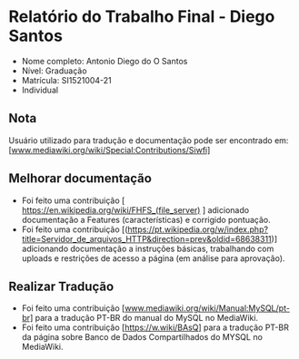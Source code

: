 # Relatório do Trabalho Final - Diego Santos

* Nome completo: Antonio Diego do O Santos
* Nível: Graduação
* Matrícula: SI1521004-21          
* Individual   

## Nota

Usuário utilizado para tradução e documentação pode ser encontrado em: [www.mediawiki.org/wiki/Special:Contributions/Siwfi]

## Melhorar documentação

* Foi feito uma contribuição [ https://en.wikipedia.org/wiki/FHFS_(file_server) ] adicionado documentação a Features (características) e corrigido pontuação.
* Foi feito  uma contribuição [(https://pt.wikipedia.org/w/index.php?title=Servidor_de_arquivos_HTTP&direction=prev&oldid=68638311)] adicionando documentação a instruções básicas, trabalhando com uploads e restrições de acesso a página (em análise para aprovação).

## Realizar Tradução

* Foi feito uma contribuição [www.mediawiki.org/wiki/Manual:MySQL/pt-br] para a tradução PT-BR do manual do MySQL no MediaWiki.
* Foi feito  uma contribuição [https://w.wiki/BAsQ] para a tradução PT-BR da página sobre Banco de Dados Compartilhados do MYSQL no MediaWiki.

